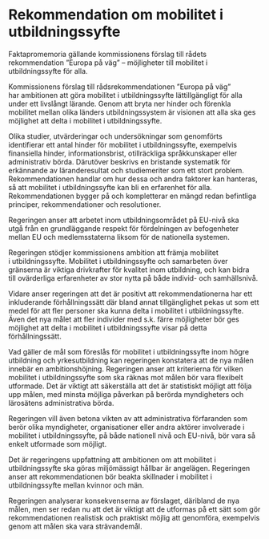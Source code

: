 # Rekommendation om mobilitet i utbildningssyfte

Faktapromemoria gällande kommissionens förslag till rådets rekommendation ”Europa på väg” – möjligheter till mobilitet i utbildningssyfte för alla.

Kommissionens förslag till rådsrekommendationen ”Europa på väg” har ambitionen att göra mobilitet i utbildningssyfte lättillgängligt för alla under ett livslångt lärande. Genom att bryta ner hinder och förenkla mobilitet mellan olika länders utbildningssystem är visionen att alla ska ges möjlighet att delta i mobilitet i utbildningssyfte.

Olika studier, utvärderingar och undersökningar som genomförts identifierar ett antal hinder för mobilitet i utbildningssyfte, exempelvis finansiella hinder, informationsbrist, otillräckliga språkkunskaper eller administrativ börda. Därutöver beskrivs en bristande systematik för erkännande av läranderesultat och studiemeriter som ett stort problem. Rekommendationen handlar om hur dessa och andra faktorer kan hanteras, så att mobilitet i utbildningssyfte kan bli en erfarenhet för alla. Rekommendationen bygger på och kompletterar en mängd redan befintliga principer, rekommendationer och resolutioner.

Regeringen anser att arbetet inom utbildningsområdet på EU-nivå ska utgå från en grundläggande respekt för fördelningen av befogenheter mellan EU och medlemsstaterna liksom för de nationella systemen.

Regeringen stödjer kommissionens ambition att främja mobilitet i utbildningssyfte. Mobilitet i utbildningssyfte och samarbeten över gränserna är viktiga drivkrafter för kvalitet inom utbildning, och kan bidra till ovärderliga erfarenheter av stor nytta på både individ- och samhällsnivå.

Vidare anser regeringen att det är positivt att rekommendationerna har ett inkluderande förhållningssätt där bland annat tillgänglighet pekas ut som ett medel för att fler personer ska kunna delta i mobilitet i utbildningssyfte. Även det nya målet att fler individer med s.k. färre möjligheter bör ges möjlighet att delta i mobilitet i utbildningssyfte visar på detta förhållningssätt.

Vad gäller de mål som föreslås för mobilitet i utbildningssyfte inom högre utbildning och yrkesutbildning kan regeringen konstatera att de nya målen innebär en ambitionshöjning. Regeringen anser att kriterierna för vilken mobilitet i utbildningssyfte som ska räknas mot målen bör vara flexibelt utformade. Det är viktigt att säkerställa att det är statistiskt möjligt att följa upp målen, med minsta möjliga påverkan på berörda myndigheters och lärosätens administrativa börda.

Regeringen vill även betona vikten av att administrativa förfaranden som berör olika myndigheter, organisationer eller andra aktörer involverade i mobilitet i utbildningssyfte, på både nationell nivå och EU-nivå, bör vara så enkelt utformade som möjligt.

Det är regeringens uppfattning att ambitionen om att mobilitet i utbildningssyfte ska göras miljömässigt hållbar är angelägen. Regeringen anser att rekommendationen bör beakta skillnader i mobilitet i utbildningssyfte mellan kvinnor och män.

Regeringen analyserar konsekvenserna av förslaget, däribland de nya målen, men ser redan nu att det är viktigt att de utformas på ett sätt som gör rekommendationen realistisk och praktiskt möjlig att genomföra, exempelvis genom att målen ska vara strävandemål.

